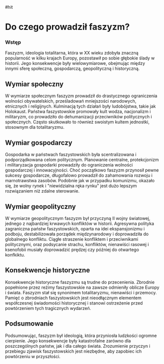 #hit 
# Do czego prowadził faszyzm?

### Wstęp

Faszyzm, ideologia totalitarna, która w XX wieku zdobyła znaczną popularność w kilku krajach Europy, pozostawił po sobie głębokie ślady w historii. Jego konsekwencje były wielowymiarowe, obejmując między innymi sferę społeczną, gospodarczą, geopolityczną i historyczną.

## Wymiar społeczny

W wymiarze społecznym faszyzm prowadził do drastycznego ograniczenia wolności obywatelskich, prześladowań mniejszości narodowych, etnicznych i religijnych. Kulminacją tych działań były ludobójstwa, takie jak Holokaust. Państwa faszystowskie promowały kult wodza, nacjonalizm i militaryzm, co prowadziło do dehumanizacji przeciwników politycznych i społecznych. Często skutkowało to również swoistym kultem jednostki, stosownym dla totalitaryzmu.

## Wymiar gospodarczy

Gospodarka w państwach faszystowskich była scentralizowana i podporządkowana celom politycznym. Planowanie centralne, protekcjonizm i militaryzacja gospodarki prowadziły do ograniczenia wolności gospodarczej i innowacyjności. Choć początkowo faszyzm przynosił pewne sukcesy gospodarcze, długofalowo prowadził do zahamowania rozwoju i marnotrawstwa zasobów. Podobnie jak w przypadku komunizmu, okazało się, że wolny rynek i "niewidzialna ręka rynku" jest dużo lepszym rozwiązaniem niż zdalne sterowanie.

## Wymiar geopolityczny

W wymiarze geopolitycznym faszyzm był przyczyną II wojny światowej, jednego z najbardziej krwawych konfliktów w historii. Agresywna polityka zagraniczna państw faszystowskich, oparta na idei ekspansjonizmu i podboju, destabilizowała porządek międzynarodowy i doprowadziła do globalnego konfliktu. Ciągłe straszenie konfliktem i przeciwnikami politycznymi, oraz podsycanie strachu, konfliktów, nienawiści rasowej i ksenofobii musiały doprowadzić prędzej czy później do otwartego konfkiktu.

## Konsekwencje historyczne

Konsekwencje historyczne faszyzmu są trudne do przecenienia. Zbrodnie popełnione przez reżimy faszystowskie na zawsze odmieniły oblicze Europy i świata. Faszyzm stał się synonimem totalitaryzmu, nienawiści i przemocy. Pamięć o zbrodniach faszystowskich jest nieodłącznym elementem współczesnej świadomości historycznej i stanowi ostrzeżenie przed powtórzeniem tych tragicznych wydarzeń.

## Podsumowanie

Podsumowując, faszyzm był ideologią, która przyniosła ludzkości ogromne cierpienie. Jego konsekwencje były katastrofalne zarówno dla poszczególnych państw, jak i dla całego świata. Zrozumienie przyczyn i przebiegu zjawisk faszystowskich jest niezbędne, aby zapobiec ich powtórzeniu w przyszłości.